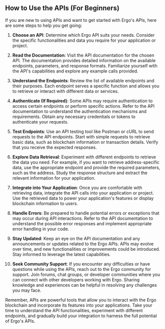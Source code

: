
## How to Use the APIs (For Beginners)

If you are new to using APIs and want to get started with Ergo's APIs, here are some steps to help you get going:

1. **Choose an API**: Determine which Ergo API suits your needs. Consider the specific functionalities and data you require for your application or project.

2. **Read the Documentation**: Visit the API documentation for the chosen API. The documentation provides detailed information on the available endpoints, parameters, and response formats. Familiarize yourself with the API's capabilities and explore any example calls provided.

3. **Understand the Endpoints**: Review the list of available endpoints and their purposes. Each endpoint serves a specific function and allows you to retrieve or interact with different data or services.

4. **Authenticate (If Required)**: Some APIs may require authentication to access certain endpoints or perform specific actions. Refer to the API documentation to understand the authentication mechanisms and requirements. Obtain any necessary credentials or tokens to authenticate your requests.

5. **Test Endpoints**: Use an API testing tool like Postman or cURL to send requests to the API endpoints. Start with simple requests to retrieve basic data, such as blockchain information or transaction details. Verify that you receive the expected responses.

6. **Explore Data Retrieval**: Experiment with different endpoints to retrieve the data you need. For example, if you want to retrieve address-specific data, use the appropriate endpoint and provide the required parameters, such as the address. Study the response structure and extract the relevant information for your application.

7. **Integrate into Your Application**: Once you are comfortable with retrieving data, integrate the API calls into your application or project. Use the retrieved data to power your application's features or display blockchain information to users.

8. **Handle Errors**: Be prepared to handle potential errors or exceptions that may occur during API interactions. Refer to the API documentation to understand the possible error responses and implement appropriate error handling in your code.

9. **Stay Updated**: Keep an eye on the API documentation and any announcements or updates related to the Ergo APIs. APIs may evolve over time, and new functionalities or improvements could be introduced. Stay informed to leverage the latest capabilities.

10. **Seek Community Support**: If you encounter any difficulties or have questions while using the APIs, reach out to the Ergo community for support. Join forums, chat groups, or developer communities where you can connect with other developers working with Ergo. Sharing knowledge and experiences can be helpful in resolving any challenges you may face.

Remember, APIs are powerful tools that allow you to interact with the Ergo blockchain and incorporate its features into your applications. Take your time to understand the API functionalities, experiment with different endpoints, and gradually build your integration to harness the full potential of Ergo's APIs.
